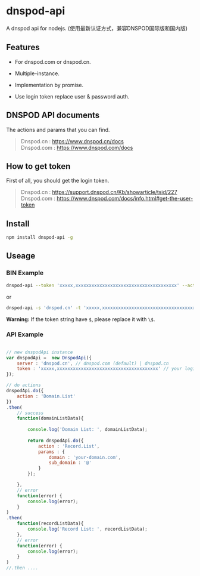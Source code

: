 # dnspod-api

A dnspod api for nodejs. 
(使用最新认证方式，兼容DNSPOD国际版和国内版)

## Features

- For dnspod.com or dnspod.cn.

- Multiple-instance.

- Implementation by promise.

- Use login token replace user & password auth.


## DNSPOD API documents

The actions and params that you can find.

> Dnspod.cn : https://www.dnspod.cn/docs  
> Dnspod.com : https://www.dnspod.com/docs  

## How to get token

First of all, you should get the login token.  

> Dnspod.cn : https://support.dnspod.cn/Kb/showarticle/tsid/227  
> Dnspod.com : https://www.dnspod.com/docs/info.html#get-the-user-token


## Install

```sh
npm install dnspod-api -g
```

## Useage

### BIN Example
```sh
dnspod-api --token 'xxxxx,xxxxxxxxxxxxxxxxxxxxxxxxxxxxxxxxxxxxxx' --action 'Domain.List'
```

or  

```sh
dnspod-api -s 'dnspod.cn' -t 'xxxxx,xxxxxxxxxxxxxxxxxxxxxxxxxxxxxxxxxxxxxx' -a 'Record.List' -p '{"domain": "your-domain.com", "sub_domain": "@"}'
```

**Warning:** If the token string have `$`, please replace it with `\$`.

### API Example

```js

// new dnspodApi instance
var dnspodApi =  new DnspodApi({
    server : 'dnspod.cn', // dnspod.com (default) | dnspod.cn
    token : 'xxxxx,xxxxxxxxxxxxxxxxxxxxxxxxxxxxxxxxxxxxxx' // your login token, you can find how to get this at the top.
});

// do actions
dnspodApi.do({
    action : 'Domain.List'
})
.then(
    // success
    function(domainListData){
        
        console.log('Domain List: ', domainListData);
        
        return dnspodApi.do({
            action : 'Record.List',
            params : {
                domain : 'your-domain.com',
                sub_domain : '@'
            }
        });

    },
    // error
    function(error) {
        console.log(error);
    }
)
.then(
    function(recordListData){
        console.log('Record List: ', recordListData);
    },
    // error
    function(error) {
        console.log(error);
    }
)
//.then ....
```
